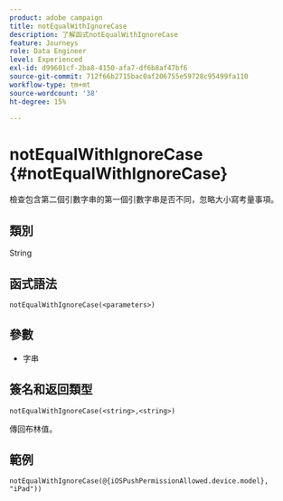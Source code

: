 ```yaml
---
product: adobe campaign
title: notEqualWithIgnoreCase
description: 了解函式notEqualWithIgnoreCase
feature: Journeys
role: Data Engineer
level: Experienced
exl-id: d99601cf-2ba8-4150-afa7-df6b8af47bf6
source-git-commit: 712f66b2715bac0af206755e59728c95499fa110
workflow-type: tm+mt
source-wordcount: '38'
ht-degree: 15%

---
```


# notEqualWithIgnoreCase {#notEqualWithIgnoreCase}

檢查包含第二個引數字串的第一個引數字串是否不同，忽略大小寫考量事項。

## 類別

String

## 函式語法

`notEqualWithIgnoreCase(<parameters>)`

## 參數

* 字串

## 簽名和返回類型

`notEqualWithIgnoreCase(<string>,<string>)`

傳回布林值。

## 範例

`notEqualWithIgnoreCase(@{iOSPushPermissionAllowed.device.model}, "iPad"))`
